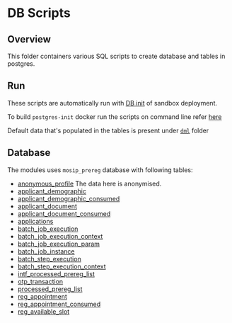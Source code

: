 # DB Scripts

## Overview
This folder containers various SQL scripts to create database and tables in postgres. 

## Run
These scripts are automatically run with [DB init](https://github.com/mosip/mosip-infra/blob/1.2.0-rc2/deployment/v3/external/postgres/cluster/init_db.sh) of sandbox deployment. 

To build `postgres-init` docker run the scripts on command line refer [here](https://github.com/mosip/mosip-infra/blob/1.2.0-rc2/build/postgres-init/README.md)

Default data that's populated in the tables is present under [`dml`](mosip_prereg/dml) folder 

## Database
The modules uses `mosip_prereg` database with following tables:

* [anonymous_profile](mosip_prereg/ddl/anonymous_profile.sql) 
  The data here is anonymised.
* [applicant_demographic](mosip_prereg/ddl/applicant_demographic.sql)
* [applicant_demographic_consumed](mosip_prereg/ddl/applicant_demographic_consumed.sql)
* [applicant_document](mosip_prereg/ddl/applicant_document.sql)
* [applicant_document_consumed](mosip_prereg/ddl/applicant_document_consumed.sql)
* [applications](mosip_prereg/ddl/applications.sql)
* [batch_job_execution](mosip_prereg/ddl/batch_job_execution.sql)
* [batch_job_execution_context](mosip_prereg/ddl/batch_job_execution_context.sql)
* [batch_job_execution_param](mosip_prereg/ddl/batch_job_execution_param.sql)
* [batch_job_instance](mosip_prereg/ddl/batch_job_instance.sql)
* [batch_step_execution](mosip_prereg/ddl/batch_step_execution.sql)
* [batch_step_execution_context](mosip_prereg/ddl/batch_step_execution_context.sql)
* [intf_processed_prereg_list](mosip_prereg/ddl/intf_processed_prereg_list.sql)
* [otp_transaction](mosip_prereg/ddl/otp_transaction.sql)
* [processed_prereg_list](mosip_prereg/ddl/processed_prereg_list.sql)
* [reg_appointment](mosip_prereg/ddl/reg_appointment.sql)
* [reg_appointment_consumed](mosip_prereg/ddl/reg_appointment_consumed.sql)
* [reg_available_slot](mosip_prereg/ddl/reg_available_slot.sql)


